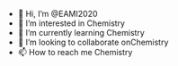 - 👋 Hi, I’m @EAMI2020
- 👀 I’m interested in Chemistry
- 🌱 I’m currently learning Chemistry
- 💞️ I’m looking to collaborate onChemistry
- 📫 How to reach me Chemistry

<!---
EAMI2020/EAMI2020 is a ✨ special ✨ repository because its `README.md` (this file) appears on your GitHub profile.
You can click the Preview link to take a look at your changes.
--->
